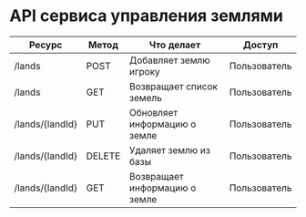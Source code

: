 # API сервиса управления землями


| Ресурс                      | Метод  | Что делает                                                | Доступ       |
| -----------                 | -----  | ---                                                       | ---          |
| /lands                      | POST   | Добавляет землю игроку                                    | Пользователь |
| /lands                      | GET    | Возвращает список земель                                  | Пользователь |
| /lands/{landId}             | PUT    | Обновляет информацию о земле                              | Пользователь |
| /lands/{landId}             | DELETE | Удаляет землю из базы                                     | Пользователь |
| /lands/{landId}             | GET    | Возвращает информацию о земле                             | Пользователь |    
